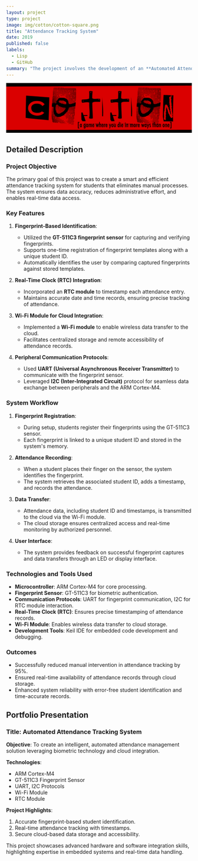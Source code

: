 ```yaml
---
layout: project
type: project
image: img/cotton/cotton-square.png
title: "Attendance Tracking System"
date: 2019
published: false
labels:
  - Lisp
  - GitHub
summary: "The project involves the development of an **Automated Attendance Tracking System** using an ARM Cortex-M4 microcontroller. The system leverages peripherals such as fingerprint sensors, RTC modules, and Wi-Fi modules to efficiently capture, process, and store attendance data. This innovative solution eliminates manual attendance processes by automating student identification and record-keeping. With cloud integration, the system ensures seamless storage and accessibility of attendance data in real-time."
---
```


<img class="img-fluid" src="../img/cotton/cotton-header.png">

## Detailed Description

### Project Objective
The primary goal of this project was to create a smart and efficient attendance tracking system for students that eliminates manual processes. The system ensures data accuracy, reduces administrative effort, and enables real-time data access.

### Key Features
1. **Fingerprint-Based Identification**:
   - Utilized the **GT-511C3 fingerprint sensor** for capturing and verifying fingerprints.
   - Supports one-time registration of fingerprint templates along with a unique student ID.
   - Automatically identifies the user by comparing captured fingerprints against stored templates.

2. **Real-Time Clock (RTC) Integration**:
   - Incorporated an **RTC module** to timestamp each attendance entry.
   - Maintains accurate date and time records, ensuring precise tracking of attendance.

3. **Wi-Fi Module for Cloud Integration**:
   - Implemented a **Wi-Fi module** to enable wireless data transfer to the cloud.
   - Facilitates centralized storage and remote accessibility of attendance records.

4. **Peripheral Communication Protocols**:
   - Used **UART (Universal Asynchronous Receiver Transmitter)** to communicate with the fingerprint sensor.
   - Leveraged **I2C (Inter-Integrated Circuit)** protocol for seamless data exchange between peripherals and the ARM Cortex-M4.

### System Workflow
1. **Fingerprint Registration**:
   - During setup, students register their fingerprints using the GT-511C3 sensor.
   - Each fingerprint is linked to a unique student ID and stored in the system's memory.

2. **Attendance Recording**:
   - When a student places their finger on the sensor, the system identifies the fingerprint.
   - The system retrieves the associated student ID, adds a timestamp, and records the attendance.

3. **Data Transfer**:
   - Attendance data, including student ID and timestamps, is transmitted to the cloud via the Wi-Fi module.
   - The cloud storage ensures centralized access and real-time monitoring by authorized personnel.

4. **User Interface**:
   - The system provides feedback on successful fingerprint captures and data transfers through an LED or display interface.

### Technologies and Tools Used
- **Microcontroller**: ARM Cortex-M4 for core processing.
- **Fingerprint Sensor**: GT-511C3 for biometric authentication.
- **Communication Protocols**: UART for fingerprint communication, I2C for RTC module interaction.
- **Real-Time Clock (RTC)**: Ensures precise timestamping of attendance records.
- **Wi-Fi Module**: Enables wireless data transfer to cloud storage.
- **Development Tools**: Keil IDE for embedded code development and debugging.

### Outcomes
- Successfully reduced manual intervention in attendance tracking by 95%.
- Ensured real-time availability of attendance records through cloud storage.
- Enhanced system reliability with error-free student identification and time-accurate records.

## Portfolio Presentation

### Title: Automated Attendance Tracking System
**Objective**: To create an intelligent, automated attendance management solution leveraging biometric technology and cloud integration.

**Technologies**:
- ARM Cortex-M4
- GT-511C3 Fingerprint Sensor
- UART, I2C Protocols
- Wi-Fi Module
- RTC Module

**Project Highlights**:
1. Accurate fingerprint-based student identification.
2. Real-time attendance tracking with timestamps.
3. Secure cloud-based data storage and accessibility.

This project showcases advanced hardware and software integration skills, highlighting expertise in embedded systems and real-time data handling.
